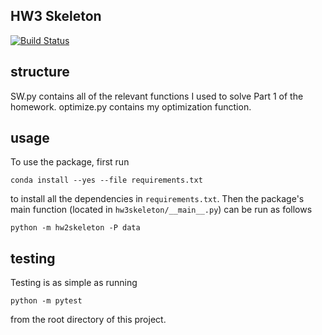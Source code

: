 ## HW3 Skeleton

[![Build
Status](https://travis-ci.org/callamartyn/cmartyn_HW3)](https://travis-ci.org/callamartyn/cmartyn_HW3)

## structure

SW.py contains all of the relevant functions I used to solve Part 1 of the homework.
optimize.py contains my optimization function.


## usage

To use the package, first run

```
conda install --yes --file requirements.txt
```

to install all the dependencies in `requirements.txt`. Then the package's
main function (located in `hw3skeleton/__main__.py`) can be run as
follows

```
python -m hw2skeleton -P data
```

## testing

Testing is as simple as running

```
python -m pytest
```

from the root directory of this project.
